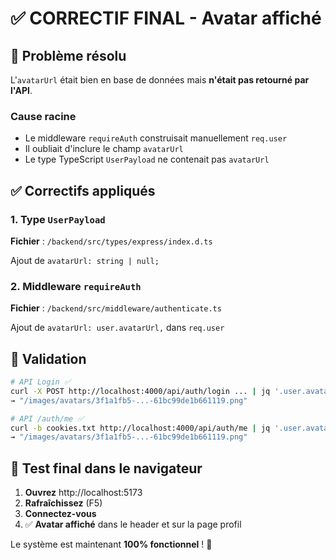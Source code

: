 # ✅ CORRECTIF FINAL - Avatar affiché

## 🐛 Problème résolu

L'`avatarUrl` était bien en base de données mais **n'était pas retourné par l'API**.

### Cause racine
- Le middleware `requireAuth` construisait manuellement `req.user`
- Il oubliait d'inclure le champ `avatarUrl`
- Le type TypeScript `UserPayload` ne contenait pas `avatarUrl`

## ✅ Correctifs appliqués

### 1. Type `UserPayload` 
**Fichier** : `/backend/src/types/express/index.d.ts`

Ajout de `avatarUrl: string | null;`

### 2. Middleware `requireAuth`
**Fichier** : `/backend/src/middleware/authenticate.ts`

Ajout de `avatarUrl: user.avatarUrl,` dans `req.user`

## 🧪 Validation

```bash
# API Login ✅
curl -X POST http://localhost:4000/api/auth/login ... | jq '.user.avatarUrl'
→ "/images/avatars/3f1a1fb5-...-61bc99de1b661119.png"

# API /auth/me ✅
curl -b cookies.txt http://localhost:4000/api/auth/me | jq '.user.avatarUrl'
→ "/images/avatars/3f1a1fb5-...-61bc99de1b661119.png"
```

## 📱 Test final dans le navigateur

1. **Ouvrez** http://localhost:5173
2. **Rafraîchissez** (F5)
3. **Connectez-vous**
4. ✅ **Avatar affiché** dans le header et sur la page profil

Le système est maintenant **100% fonctionnel** ! 🎉
